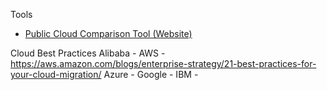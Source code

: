 
Tools
  * [Public Cloud Comparison Tool (Website)](http://cloudcomparison.seanasaservice.com)


Cloud Best Practices
Alibaba - 
AWS - https://aws.amazon.com/blogs/enterprise-strategy/21-best-practices-for-your-cloud-migration/
Azure - 
Google - 
IBM - 
